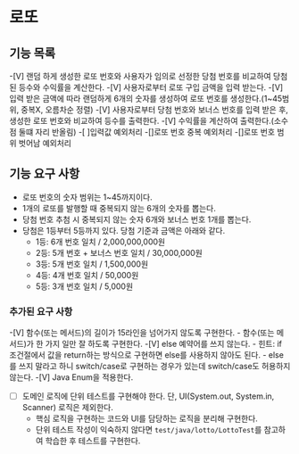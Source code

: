 #   로또

## 기능 목록
-[V] 랜덤 하게 생성한 로또 번호와 사용자가 임의로 선정한 당첨 번호를 비교하여
    당첨된 등수와 수익률을 계산한다.
  -[V] 사용자로부터 로또 구입 금액을 입력 받는다.
  -[V] 입력 받은 금액에 따라 랜덤하게 6개의 숫자를 생성하여 로또 번호를 생성한다.(1~45범위, 중복X, 오름차순 정렬)
  -[V] 사용자로부터 당첨 번호와 보너스 번호를 입력 받은 후, 생성한 로또 번호와 비교하여 등수를 출력한다.
  -[V] 수익률을 계산하여 출력한다.(소수점 둘떄 자리 반올림)
-[ ]입력값 예외처리
    -[]로또 번호 중복 예외처리
    -[]로또 번호 범위 벗어남 예외처리
##  기능 요구 사항
- 로또 번호의 숫자 범위는 1~45까지이다.
- 1개의 로또를 발행할 때 중복되지 않는 6개의 숫자를 뽑는다.
- 당첨 번호 추첨 시 중복되지 않는 숫자 6개와 보너스 번호 1개를 뽑는다.
- 당첨은 1등부터 5등까지 있다. 당첨 기준과 금액은 아래와 같다.
    - 1등: 6개 번호 일치 / 2,000,000,000원
    - 2등: 5개 번호 + 보너스 번호 일치 / 30,000,000원
    - 3등: 5개 번호 일치 / 1,500,000원
    - 4등: 4개 번호 일치 / 50,000원
    - 5등: 3개 번호 일치 / 5,000원

### 추가된 요구 사항
-[V] 함수(또는 메서드)의 길이가 15라인을 넘어가지 않도록 구현한다.
    - 함수(또는 메서드)가 한 가지 일만 잘 하도록 구현한다.
-[V] else 예약어를 쓰지 않는다.
    - 힌트: if 조건절에서 값을 return하는 방식으로 구현하면 else를 사용하지 않아도 된다.
    - else를 쓰지 말라고 하니 switch/case로 구현하는 경우가 있는데 switch/case도 허용하지 않는다.
-[V] Java Enum을 적용한다.
-[ ] 도메인 로직에 단위 테스트를 구현해야 한다. 단, UI(System.out, System.in, Scanner) 로직은 제외한다.
    - 핵심 로직을 구현하는 코드와 UI를 담당하는 로직을 분리해 구현한다.
    - 단위 테스트 작성이 익숙하지 않다면 `test/java/lotto/LottoTest`를 참고하여 학습한 후 테스트를 구현한다.